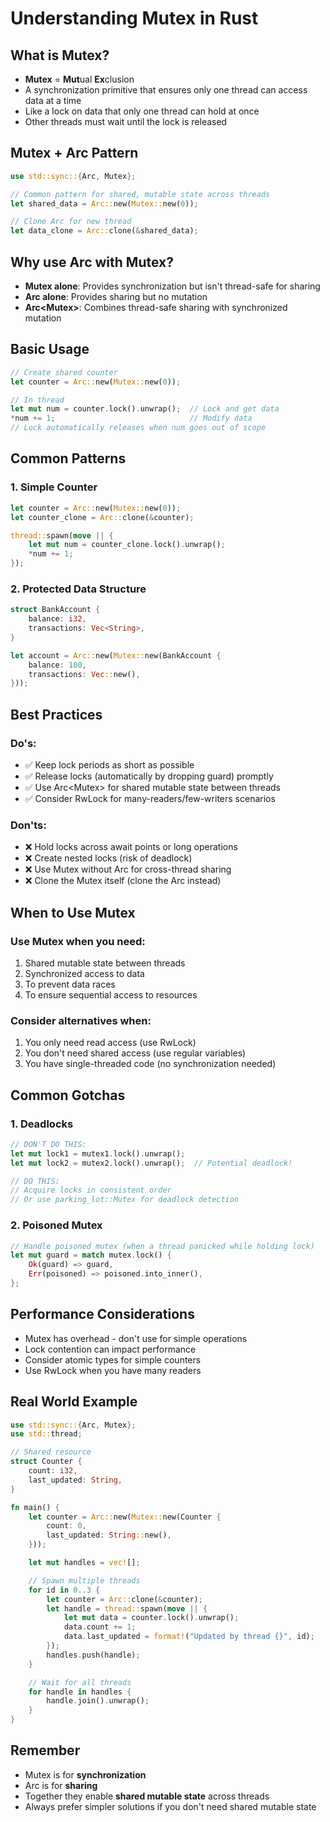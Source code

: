 # Understanding Mutex in Rust

## What is Mutex?
- **Mutex** = **Mut**ual **Ex**clusion
- A synchronization primitive that ensures only one thread can access data at a time
- Like a lock on data that only one thread can hold at once
- Other threads must wait until the lock is released

## Mutex + Arc Pattern
```rust
use std::sync::{Arc, Mutex};

// Common pattern for shared, mutable state across threads
let shared_data = Arc::new(Mutex::new(0));

// Clone Arc for new thread
let data_clone = Arc::clone(&shared_data);
```

## Why use Arc with Mutex?
- **Mutex alone**: Provides synchronization but isn't thread-safe for sharing
- **Arc alone**: Provides sharing but no mutation
- **Arc<Mutex<T>>**: Combines thread-safe sharing with synchronized mutation

## Basic Usage
```rust
// Create shared counter
let counter = Arc::new(Mutex::new(0));

// In thread
let mut num = counter.lock().unwrap();  // Lock and get data
*num += 1;                              // Modify data
// Lock automatically releases when num goes out of scope
```

## Common Patterns

### 1. Simple Counter
```rust
let counter = Arc::new(Mutex::new(0));
let counter_clone = Arc::clone(&counter);

thread::spawn(move || {
    let mut num = counter_clone.lock().unwrap();
    *num += 1;
});
```

### 2. Protected Data Structure
```rust
struct BankAccount {
    balance: i32,
    transactions: Vec<String>,
}

let account = Arc::new(Mutex::new(BankAccount {
    balance: 100,
    transactions: Vec::new(),
}));
```

## Best Practices

### Do's:
- ✅ Keep lock periods as short as possible
- ✅ Release locks (automatically by dropping guard) promptly
- ✅ Use Arc<Mutex<T>> for shared mutable state between threads
- ✅ Consider RwLock for many-readers/few-writers scenarios

### Don'ts:
- ❌ Hold locks across await points or long operations
- ❌ Create nested locks (risk of deadlock)
- ❌ Use Mutex without Arc for cross-thread sharing
- ❌ Clone the Mutex itself (clone the Arc instead)

## When to Use Mutex

### Use Mutex when you need:
1. Shared mutable state between threads
2. Synchronized access to data
3. To prevent data races
4. To ensure sequential access to resources

### Consider alternatives when:
1. You only need read access (use RwLock)
2. You don't need shared access (use regular variables)
3. You have single-threaded code (no synchronization needed)

## Common Gotchas

### 1. Deadlocks
```rust
// DON'T DO THIS:
let mut lock1 = mutex1.lock().unwrap();
let mut lock2 = mutex2.lock().unwrap();  // Potential deadlock!

// DO THIS:
// Acquire locks in consistent order
// Or use parking_lot::Mutex for deadlock detection
```

### 2. Poisoned Mutex
```rust
// Handle poisoned mutex (when a thread panicked while holding lock)
let mut guard = match mutex.lock() {
    Ok(guard) => guard,
    Err(poisoned) => poisoned.into_inner(),
};
```

## Performance Considerations
- Mutex has overhead - don't use for simple operations
- Lock contention can impact performance
- Consider atomic types for simple counters
- Use RwLock when you have many readers

## Real World Example
```rust
use std::sync::{Arc, Mutex};
use std::thread;

// Shared resource
struct Counter {
    count: i32,
    last_updated: String,
}

fn main() {
    let counter = Arc::new(Mutex::new(Counter {
        count: 0,
        last_updated: String::new(),
    }));

    let mut handles = vec![];

    // Spawn multiple threads
    for id in 0..3 {
        let counter = Arc::clone(&counter);
        let handle = thread::spawn(move || {
            let mut data = counter.lock().unwrap();
            data.count += 1;
            data.last_updated = format!("Updated by thread {}", id);
        });
        handles.push(handle);
    }

    // Wait for all threads
    for handle in handles {
        handle.join().unwrap();
    }
}
```

## Remember
- Mutex is for **synchronization**
- Arc is for **sharing**
- Together they enable **shared mutable state** across threads
- Always prefer simpler solutions if you don't need shared mutable state